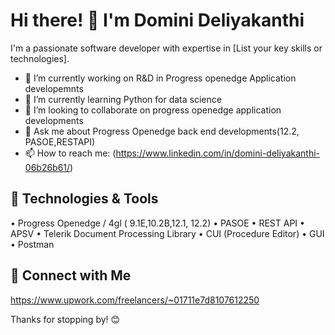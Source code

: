 
# Hi there! 👋 I'm Domini Deliyakanthi
I'm a passionate software developer with expertise in [List your key skills or technologies].

- 🔭 I’m currently working on R&D in Progress openedge Application developemnts 
- 🌱 I’m currently learning Python for data science
- 👯 I’m looking to collaborate on  progress openedge application developments
- 💬 Ask me about Progress Openedge back end developments(12.2, PASOE,RESTAPI)
- 📫 How to reach me: (https://www.linkedin.com/in/domini-deliyakanthi-06b26b61/)


## 🔧 Technologies & Tools

• Progress Openedge / 4gl ( 9.1E,10.2B,12.1, 12.2)
• PASOE
• REST API
• APSV
• Telerik Document Processing Library
• CUI (Procedure Editor)
• GUI
• Postman



## 🤝 Connect with Me

https://www.upwork.com/freelancers/~01711e7d8107612250

Thanks for stopping by! 😊
